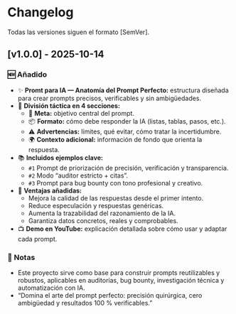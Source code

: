 # Changelog

Todas las versiones siguen el formato [SemVer].

## [v1.0.0] - 2025-10-14
### 🆕 Añadido
- ✨ **Promt para IA — Anatomía del Prompt Perfecto:** estructura diseñada para crear prompts precisos, verificables y sin ambigüedades.
- 📐 **División táctica en 4 secciones:**
  - 🧠 **Meta:** objetivo central del prompt.
  - 📦 **Formato:** cómo debe responder la IA (listas, tablas, pasos, etc.).
  - ⚠️ **Advertencias:** límites, qué evitar, cómo tratar la incertidumbre.
  - 🌍 **Contexto adicional:** información de fondo que orienta la respuesta.
- 📚 **Incluidos ejemplos clave:**
  - `#1` Prompt de priorización de precisión, verificación y transparencia.
  - `#2` Modo “auditor estricto + citas”.
  - `#3` Prompt para bug bounty con tono profesional y creativo.
- 🧠 **Ventajas añadidas:**
  - Mejora la calidad de las respuestas desde el primer intento.
  - Reduce especulación y respuestas genéricas.
  - Aumenta la trazabilidad del razonamiento de la IA.
  - Garantiza datos concretos, reales y comprobables.
- 📺 **Demo en YouTube:** explicación detallada sobre cómo usar y adaptar cada prompt.

### 📌 Notas
- Este proyecto sirve como base para construir prompts reutilizables y robustos, aplicables en auditorías, bug bounty, investigación técnica y automatización con IA.
- “Domina el arte del prompt perfecto: precisión quirúrgica, cero ambigüedad y resultados 100 % verificables.”
